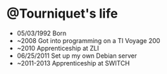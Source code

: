@Tourniquet's life
===============

- 05/03/1992 Born
- ~2008 Got into programming on a TI Voyage 200
- ~2010 Apprenticeship at ZLI
- 06/25/2011 Set up my own Debian server
- ~2011-2013 Apprenticeship at SWITCH
